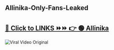 
 ## Allinika-Only-Fans-Leaked

# <h2><a href="https://clipsfans.com/Allinika&ref=git">🔗 Click to LINKS ⏩⏩ 👉 🟢 Allinika </a></h2>

<a href="https://clipsfans.com/Allinika&ref=git" rel="nofollow" data-target="animated-image.originalLink"><img src="https://i.ibb.co.com/xMMVF88/686577567.gif" alt="Viral Video Original" style="max-width: 100%; display: inline-block;" data-target="animated-image.originalImage"></a>
